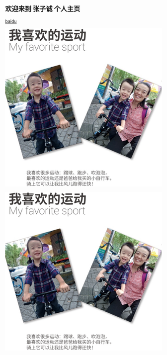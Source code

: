 ## 欢迎来到 张子诚 个人主页





[baidu](www.baidu.com) 

![11月6日  作业](https://github.com/zzc-zone/zzc-zone.github.io/blob/master/PIC/zzc1.jpg)

![作业](https://github.com/zzc-zone/zzc-zone.github.io/blob/master/zzc1.jpg)


